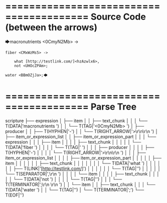 ========================================
Source Code (between the arrows)
========================================

🡆macronutrients <0CmyN2Mb> ->

    fiber <CMxWzMs5> ->

        what [http://testlink.com/]<hzAzwlx6>,
        not <UHOcZPAm>;
    
    water <BBmOZjJa>;🡄

========================================
Parse Tree
========================================

scripture
├── expression
│   ├── item
│   │   ├── text_chunk
│   │   │   └── T(DATA|'macronutrients ')
│   │   └── T(TAG|'<0CmyN2Mb> ')
│   ├── producer
│   │   ├── T(HYPHEN|'-')
│   │   └── T(RIGHT_ARROW|'>\r\n\r\n    ')
│   ├── item_or_expression_list
│   │   ├── item_or_expression_part
│   │   │   └── expression
│   │   │       ├── item
│   │   │       │   ├── text_chunk
│   │   │       │   │   └── T(DATA|'fiber ')
│   │   │       │   └── T(TAG|'<CMxWzMs5> ')
│   │   │       ├── producer
│   │   │       │   ├── T(HYPHEN|'-')
│   │   │       │   └── T(RIGHT_ARROW|'>\r\n\r\n        ')
│   │   │       ├── item_or_expression_list
│   │   │       │   ├── item_or_expression_part
│   │   │       │   │   ├── item
│   │   │       │   │   │   ├── text_chunk
│   │   │       │   │   │   │   └── T(DATA|'what ')
│   │   │       │   │   │   ├── T(LINK|'[http://testlink.com/]')
│   │   │       │   │   │   └── T(TAG|'<hzAzwlx6>')
│   │   │       │   │   └── T(SEPARATOR|',\r\n        ')
│   │   │       │   └── item
│   │   │       │       ├── text_chunk
│   │   │       │       │   └── T(DATA|'not ')
│   │   │       │       └── T(TAG|'<UHOcZPAm>')
│   │   │       └── T(TERMINATOR|';\r\n    \r\n    ')
│   │   └── item
│   │       ├── text_chunk
│   │       │   └── T(DATA|'water ')
│   │       └── T(TAG|'<BBmOZjJa>')
│   └── T(TERMINATOR|';')
└── T(EOF|'<EOF>')